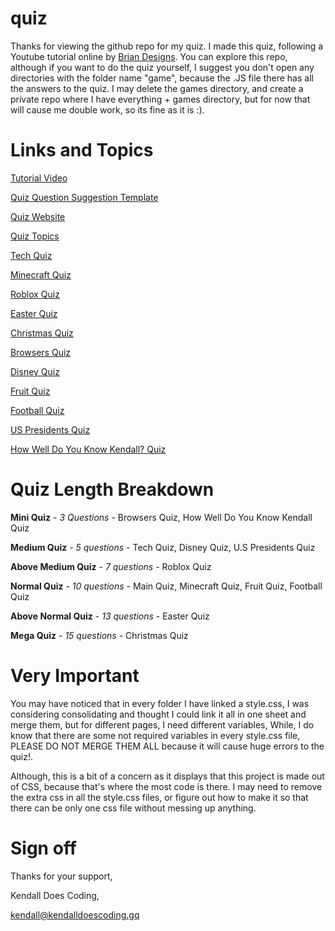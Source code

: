 # quiz

Thanks for viewing the github repo for my quiz.
I made this quiz, following a Youtube tutorial online by [Brian Designs](https://www.youtube.com/channel/UCsKsymTY_4BYR-wytLjex7A). You can explore this repo, although if you want to do the quiz yourself, I suggest you don't open any directories with the folder name "game", because the .JS file there has all the answers to the quiz. I may delete the games directory, and create a private repo where I have everything + games directory, but for now that will cause me double work, so its fine as it is :).

# Links and Topics

[Tutorial Video](https://www.youtube.com/watch?v=f4fB9Xg2JEY)

[Quiz Question Suggestion Template](https://www.youtube.com/watch?v=KrGfq0vXEkc)

[Quiz Website](https://kendalldoescoding.gq/quiz)

[Quiz Topics](https://quiz.kendalldoescoding.gq/topics)

[Tech Quiz](https://quiz.kendalldoescoding.gq/tech)

[Minecraft Quiz](https://quiz.kendalldoescoding.gq/minecraft)

[Roblox Quiz](https://quiz.kendalldoescoding.gq/roblox)

[Easter Quiz](https://quiz.kendalldoescoding.gq/easter)

[Christmas Quiz](https://kendalldoescoding.gq/christmasquiz)

[Browsers Quiz](https://quiz.kendalldoescoding.gq/browsers)

[Disney Quiz](https://quiz.kendalldoescoding.gq/disney)

[Fruit Quiz](https://quiz.kendalldoescoding.gq/fruit)

[Football Quiz](https://quiz.kendalldoescoding.gq/football)

[US Presidents Quiz](https://quiz.kendalldoescoding.gq/presidents)

[How Well Do You Know Kendall? Quiz](https://quiz.kendalldoescoding.gq/How-Well-Do-You-Know-Kendall)


# Quiz Length Breakdown
**Mini Quiz** - *3 Questions* - Browsers Quiz, How Well Do You Know Kendall Quiz

**Medium Quiz** - *5 questions* - Tech Quiz, Disney Quiz, U.S Presidents Quiz

**Above Medium Quiz** - *7 questions* - Roblox Quiz

**Normal Quiz** - *10 questions* - Main Quiz, Minecraft Quiz, Fruit Quiz, Football Quiz

**Above Normal Quiz** - *13 questions* - Easter Quiz

**Mega Quiz** - *15 questions* - Christmas Quiz

# Very Important
You may have noticed that in every folder I have linked a style.css, I was considering consolidating and thought I could link it all in one sheet and merge them, but for different pages, I need different variables, While, I do know that there are some not required variables in every style.css file, PLEASE DO NOT MERGE THEM ALL because it will cause huge errors to the quiz!.

Although, this is a bit of a concern as it displays that this project is made out of CSS, because that's where the most code is there. I may need to remove the extra css in all the style.css files, or figure out how to make it so that there can be only one css file without messing up anything. 

# Sign off

Thanks for your support,

Kendall Does Coding,

kendall@kendalldoescoding.gq
